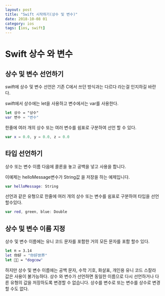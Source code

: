 ```yaml
---
layout: post
title: "Swift 시작하기(상수 및 변수)"
date: 2018-10-08 01
category: ios
tags: [ios, swift]
---
```




# Swift 상수 와 변수

<!-- more -->

## 상수 및 변수 선언하기

swift에 상수 및 변수 선언은 기존 C에서 쓰던 방식과는 다르다 라는걸 인지하길 바란다.

swift에서 상수에는 let을 사용하고 변수에서는 var를 사용한다.

```swift
let 상수 = "상수"
var 변수 = "변수"
```

한줄에 여러 개의 상수 또는 여러 변수를 쉼표로 구분하여 선언 할 수 있다.

```swift
var x = 0.0, y = 0.0, z = 0.0
```



## 타입 선언하기

상수 또는 변수 이름 다음에 콜론을 놓고 공백을 넣고 사용을 합니다.

이예제는 helloMessage변수가 String값 을 저장을 하는 예제입니다.

```swift
var helloMessage: String
```



선언과 같은 유형으로 한줄에 여러 개의 상수 또는 변수를 쉼표로 구분하여 타입을 선언 할수있다.

```swift
var red, green, blue: Double
```



## 상수 및 변수 이름 지정

상수 및 변수 이름에는 유니 코드 문자를 포함한 거의 모든 문자를 포함 할수 있다.

```swift
let π = 3.14
let 你好 = "你好世界"
let 🐶🐮 = "dogcow"
```



하지만  상수 및 변수 이름에는 공백 문자, 수학 기호, 화살표, 개인용 유니 코드 스칼라 값은 사용이 불가능하다. 상수 와 변수가 선언하면 동일한 이름으로 다시 선언하거나 다른 유형의 값을 저장하도록 변경할 수 없습니다. 상수를 변수로 또는 변수를 상수로 변경할 수도 없다.